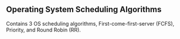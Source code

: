 ## Operating System Scheduling Algorithms <br>
Contains 3 OS scheduling algorithms, First-come-first-server (FCFS), Priority, and Round Robin (RR).
